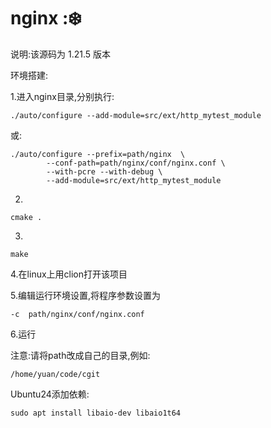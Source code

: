# nginx :❄️

说明:该源码为 1.21.5 版本

环境搭建:

1.进入nginx目录,分别执行:

```shell
./auto/configure --add-module=src/ext/http_mytest_module 
```

或:
```shell
./auto/configure --prefix=path/nginx  \
        --conf-path=path/nginx/conf/nginx.conf \
        --with-pcre --with-debug \
        --add-module=src/ext/http_mytest_module
```
2.
```shell
cmake .
```
3.
```shell
make
```

4.在linux上用clion打开该项目

5.编辑运行环境设置,将程序参数设置为
```text
-c  path/nginx/conf/nginx.conf
```

6.运行

注意:请将path改成自己的目录,例如:
```text
/home/yuan/code/cgit
```

Ubuntu24添加依赖:
```shell
sudo apt install libaio-dev libaio1t64
```

